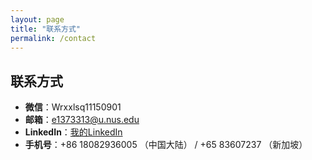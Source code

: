 ```yaml
---
layout: page
title: "联系方式"
permalink: /contact
---
```


## 联系方式

- **微信**：Wrxxlsq11150901
- **邮箱**：e1373313@u.nus.edu
- **LinkedIn**：[我的LinkedIn](http://linkedin.com/in/ruoxi-wang-256a55325)
- **手机号**：+86 18082936005 （中国大陆） / +65 83607237 （新加坡）
